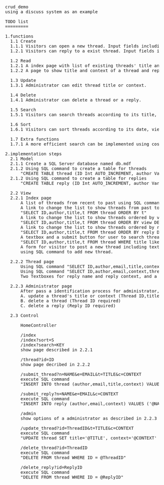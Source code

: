 <pre>
crud_demo
using a discuss system as an example

TODO list
=========

1.functions
  1.1 Create
  1.1.1 Visitors can open a new thread. Input fields including name, email(optional), title, context. 
  1.2.1 Visitors can reply to a exist thread. Input fields including name, email(optional), reply.
  
  1.2 Read
  1.2.1 A index page with list of existing threads' title and their authors with a link to show full thread.
  1.2.2 A page to show title and context of a thread and replies.
  
  1.3 Update
  1.3.1 Administrator can edit thread title or context.
  
  1.4 Delete
  1.4.1 Administrator can delete a thread or a reply.
  
  1.5 Search
  1.5.1 Visitors can search threads according to its title, author or context.
  
  1.6 Sort
  1.6.1 Visitors can sort threads according to its date, view count or reply count.
  
  1.7 Extra functions
  1.7.1 A more efficient search can be implemented using cosine similarity compare.

2.implementation steps
  2.1 Model
  2.1.1 Create a SQL Server database named db.mdf
  2.1.2 Using SQL command to create a table for threads
      "CREATE TABLE thread (ID Int AUTO_INCREMENT, author Varchar(50), email Varchar(50), title Varchar(50), context        Varchar(MAX), t Datetime DEFAULT GETDATE(), view Int, reply Int);"
  2.1.2 Using SQL command to create a table for replies
      "CREATE TABLE reply (ID Int AUTO_INCREMENT, author Varchar(50), email Varchar(50), context Varchar(MAX), t            Datetime DEFAULT GETDATE(), threadID Int);"
  
  2.2 View
  2.2.1 Index page
      A list of threads from recent to past using SQL command "SELECT ID,author,title,t FROM thread ORDER BY t DESC"
      A link to change the list to show threads from past to recent using SQL command 
      "SELECT ID,author,title,t FROM thread ORDER BY t"
      A link to change the list to show threads ordered by view count using SQL command 
      "SELECT ID,author,title,t FROM thread ORDER BY view DESC"
      A link to change the list to show threads ordered by reply count using SQL command 
      "SELECT ID,author,title,t FROM thread ORDER BY reply DESC"
      A textbox and a submit button for user to search thread title, author or context using SQL command
      "SELECT ID,author,title,t FROM thread WHERE title like '%@KEY%' or author like '%@KEY%' or context like               '%@KEY%' ORDER BY t DESC" and INPUT should be detect for SQL preserve words and remove.
      A form for visitor to post a new thread including textboxes for title, context, name, email and a submit button
      using SQL command to add new thread.
  
  2.2.2 Thread page
      Using SQL command "SELECT ID,author,email,title,context,t FROM thread WHERE ID = @ID" to get author, email,           title,context of a thread and show in a table tag.
      Using SQL command "SELECT ID,author,email,context,threadID,t FROM reply WHERE threadID = @ID ORDER BY t DESC" to       show replies of current viewing thread.
      Two Textboxes for reply name and reply context, and a submit button. Using SQL command to create new reply to a       thread
      
  2.2.3 Administrator page
      After pass a identification process for administrator, a visitor can access a page with following options 
      A. update a thread's title or context (Thread ID,title,context required)
      B. delete a thread (Thread ID required)
      C. delete a reply (Reply ID required)
    
  2.3 Control
  
      HomeController
      
      /index
      /index?sort=S
      /index?search=KEY
      show page described in 2.2.1
      
      /thread?id=ID
      show page decribed in 2.2.2
      
      /submit_thread?n=NAME&e=EMAIL&t=TITLE&c=CONTEXT
      execute SQL command
      "INSERT INTO thread (author,email,title,context) VALUES ('@NAME','@EMAIL','@TITLE','@CONTEXT')"
      
      /submit_reply?n=NAME&e=EMAIL&c=CONTEXT
      execute SQL command
      "INSERT INTO reply (author,email,context) VALUES ('@NAME','@EMAIL','@CONTEXT')"
      
      /admin
      show options of a administrator as described in 2.2.3
      
      /update_thread?id=ThreadID&t=TITLE&c=CONTEXT
      execute SQL command
      "UPDATE thread SET title='@TITLE', context='@CONTEXT' WHERE ID = @ThteadID"
      
      /delete_thread?id=ThreadID
      execute SQL command
      "DELETE FROM thread WHERE ID = @ThreadID"
      
      /delete_reply?id=ReplyID
      execute SQL command
      "DELETE FROM thread WHERE ID = @ReplyID"
      
  
</pre>
